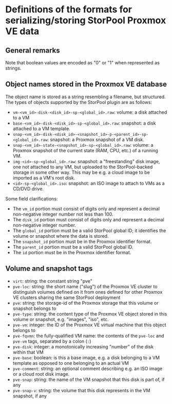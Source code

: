 <!--
SPDX-FileCopyrightText: StorPool <support@storpool.com>
SPDX-License-Identifier: BSD-2-Clause
-->

# Definitions of the formats for serializing/storing StorPool Proxmox VE data

## General remarks

Note that boolean values are encoded as "0" or "1" when represented as strings.

## Object names stored in the Proxmox VE database

The object name is stored as a string resembling a filename, but structured.
The types of objects supported by the StorPool plugin are as follows:

- `vm-<vm_id>-disk-<disk_id>-sp-<global_id>.raw`: volume: a disk attached to a VM
- `base-<vm_id>-disk-<disk_id>-sp-<global_id>.raw`: snapshot: a disk attached to a VM template.
- `snap-<vm_id>-disk-<disk_id>-<snapshot_id>-p-<parent_id>-sp-<global_id>.raw`: snapshot: a Proxmox
  snapshot of a VM disk.
- `snap-<vm_id>-state-<snapshot_id>-sp-<global_id>.raw`: volume: a Proxmox snapshot of
  the current state (RAM, CPU, etc.) of a running VM.
- `img-<id>-sp-<global_id>.raw`: snapshot: a "freestanding" disk image, one not
  attached to any VM, but uploaded to the StorPool-backed storage in some other way.
  This may be e.g. a cloud image to be imported as a VM's root disk.
- `<id>-sp-<global_id>.iso`: snapshot: an ISO image to attach to VMs as a CD/DVD drive.

Some field clarifications:

- The `vm_id` portion must consist of digits only and represent a decimal non-negative
  integer number not less than 100.
- The `disk_id` portion must consist of digits only and represent a decimal non-negative
  integer number.
- The `global_id` portion must be a valid StorPool global ID; it identifies
  the volume or snapshot where the data is stored.
- The `snapshot_id` portion must be in the Proxmox identifier format.
- The `parent_id` portion must be a valid StorPool global ID.
- The `id` portion must be in the Proxmox identifier format.

## Volume and snapshot tags

- `virt`: string: the constant string "pve"
- `pve-loc`: string: the short name ("slug") of the Proxmox VE cluster to distinguish
   volumes defined on it from ones defined for other Proxmox VE clusters sharing the same
   StorPool deployment
- `pve`: string: the storage-id of the Proxmox storage that this volume or snapshot
  belongs to
- `pve-type`: string: the content type of the Proxmox VE object stored in this volume or
  snapshot, e.g. "images", "iso", etc.
- `pve-vm`: integer: the ID of the Proxmox VE virtual machine that this object belongs to
- `pve-fqvmn`: the fully-qualified VM name: the contents of the `pve-loc` and `pve-vm`
  tags, separated by a colon (`:`)
- `pve-disk`: integer: a monotonically increasing "number" of the disk within that VM
- `pve-base`: boolean: is this a base image, e.g. a disk belonging to a VM template as
  opposed to one belonging to an actual VM
- `pve-comment`: string: an optional comment describing e.g. an ISO image or a cloud
  root disk image.
- `pve-snap`: string: the name of the VM snapshot that this disk is part of, if any
- `pve-snap-v`: string: the volume that this disk represents in the VM snapshot, if any
